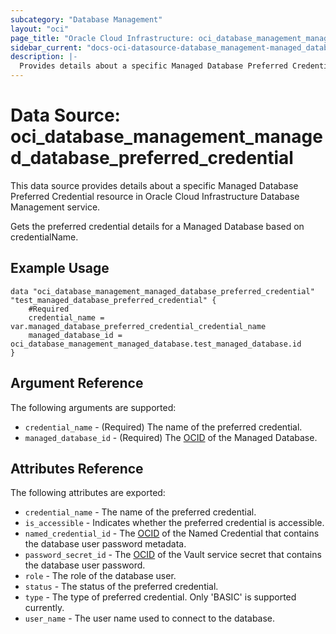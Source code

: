 ```yaml
---
subcategory: "Database Management"
layout: "oci"
page_title: "Oracle Cloud Infrastructure: oci_database_management_managed_database_preferred_credential"
sidebar_current: "docs-oci-datasource-database_management-managed_database_preferred_credential"
description: |-
  Provides details about a specific Managed Database Preferred Credential in Oracle Cloud Infrastructure Database Management service
---
```


# Data Source: oci_database_management_managed_database_preferred_credential
This data source provides details about a specific Managed Database Preferred Credential resource in Oracle Cloud Infrastructure Database Management service.

Gets the preferred credential details for a Managed Database based on credentialName.


## Example Usage

```hcl
data "oci_database_management_managed_database_preferred_credential" "test_managed_database_preferred_credential" {
	#Required
	credential_name = var.managed_database_preferred_credential_credential_name
	managed_database_id = oci_database_management_managed_database.test_managed_database.id
}
```

## Argument Reference

The following arguments are supported:

* `credential_name` - (Required) The name of the preferred credential.
* `managed_database_id` - (Required) The [OCID](https://docs.cloud.oracle.com/iaas/Content/General/Concepts/identifiers.htm) of the Managed Database.


## Attributes Reference

The following attributes are exported:

* `credential_name` - The name of the preferred credential.
* `is_accessible` - Indicates whether the preferred credential is accessible.
* `named_credential_id` - The [OCID](https://docs.cloud.oracle.com/iaas/Content/General/Concepts/identifiers.htm) of the Named Credential that contains the database user password metadata.
* `password_secret_id` - The [OCID](https://docs.cloud.oracle.com/iaas/Content/General/Concepts/identifiers.htm) of the Vault service secret that contains the database user password.
* `role` - The role of the database user.
* `status` - The status of the preferred credential.
* `type` - The type of preferred credential. Only 'BASIC' is supported currently.
* `user_name` - The user name used to connect to the database.

